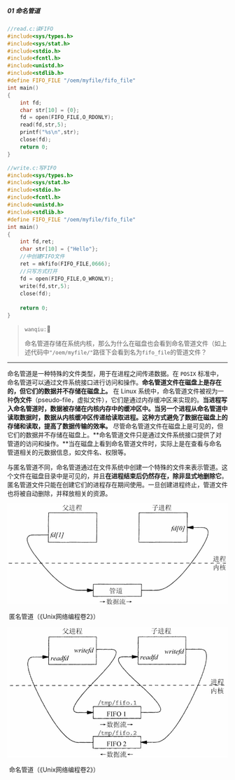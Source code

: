 ##### 01 命名管道

```c
//read.c:读FIFO
#include<sys/types.h>
#include<sys/stat.h>
#include<stdio.h>
#include<fcntl.h>
#include<unistd.h>
#include<stdlib.h>
#define FIFO_FILE "/oem/myfile/fifo_file"
int main()
{
    int fd;
    char str[10] = {0};
    fd = open(FIFO_FILE,O_RDONLY);
    read(fd,str,5);
    printf("%s\n",str);
    close(fd);
    return 0;
}
```

```c
//write.c:写FIFO
#include<sys/types.h>
#include<sys/stat.h>
#include<stdio.h>
#include<fcntl.h>
#include<unistd.h>
#include<stdlib.h>
#define FIFO_FILE "/oem/myfile/fifo_file"
int main()
{
    int fd,ret;
    char str[10] = {"Hello"};
    //中创建FIFO文件
    ret = mkfifo(FIFO_FILE,0666);
    //只写方式打开
    fd = open(FIFO_FILE,O_WRONLY);  
    write(fd,str,5);
    close(fd);

    return 0;
}
```

> `wanqiu:`:nail_care:
>
> 命名管道存储在系统内核，那么为什么在磁盘也会看到命名管道文件（如上述代码中`"/oem/myfile/"`路径下会看到名为`fifo_file`的管道文件？

------

命名管道是一种特殊的文件类型，用于在进程之间传递数据。在 `POSIX` 标准中，命名管道可以通过文件系统接口进行访问和操作。**命名管道文件在磁盘上是存在的，但它们的数据并不存储在磁盘上。**
在 Linux 系统中，命名管道文件被视为一种**伪文件**（pseudo-file，虚拟文件），它们是通过内存缓冲区来实现的。**当进程写入命名管道时，数据被存储在内核内存中的缓冲区中。当另一个进程从命名管道中读取数据时，数据从内核缓冲区传递给读取进程。这种方式避免了数据在磁盘上的存储和读取，提高了数据传输的效率。**
尽管命名管道文件在磁盘上是可见的，但它们的数据并不存储在磁盘上。**命名管道文件只是通过文件系统接口提供了对管道的访问和操作。**当在磁盘上看到命名管道文件时，实际上是在查看与命名管道相关的元数据信息，如文件名、权限等。

与匿名管道不同，命名管道通过在文件系统中创建一个特殊的文件来表示管道。这个文件在磁盘目录中是可见的，并且**在进程结束后仍然存在，除非显式地删除它**。匿名管道文件只能在创建它们的进程存在期间使用。一旦创建进程终止，管道文件也将被自动删除，并释放相关的资源。



![](imgs\匿名管道.png)

​																												匿名管道（《Unix网络编程卷2》）



![](imgs/命名管道.png)

​																												命名管道（《Unix网络编程卷2》）